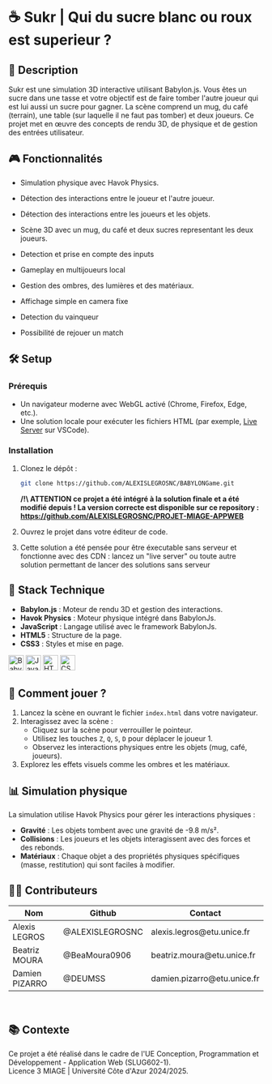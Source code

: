 # ☕ Sukr | Qui du sucre blanc ou roux est superieur ?

## 📒 Description
Sukr est une simulation 3D interactive utilisant Babylon.js. Vous êtes un sucre dans une tasse et votre objectif est de faire tomber l'autre joueur qui est lui aussi un sucre pour gagner. La scène comprend un mug, du café (terrain), une table (sur laquelle il ne faut pas tomber) et deux joueurs. Ce projet met en œuvre des concepts de rendu 3D, de physique et de gestion des entrées utilisateur.

## 🎮 Fonctionnalités

- Simulation physique avec Havok Physics.

- Détection des interactions entre le joueur et l'autre joueur.

- Détection des interactions entre les joueurs et les objets.

- Scène 3D avec un mug, du café et deux sucres representant les deux joueurs.

- Detection et prise en compte des inputs

- Gameplay en multijoueurs local

- Gestion des ombres, des lumières et des matériaux.

- Affichage simple en camera fixe

- Detection du vainqueur

- Possibilité de rejouer un match

## 🛠️ Setup
### Prérequis
- Un navigateur moderne avec WebGL activé (Chrome, Firefox, Edge, etc.).
- Une solution locale pour exécuter les fichiers HTML (par exemple, [Live Server](https://marketplace.visualstudio.com/items?itemName=ritwickdey.LiveServer) sur VSCode).

### Installation
1. Clonez le dépôt :
   ```bash
   git clone https://github.com/ALEXISLEGROSNC/BABYLONGame.git
   ```
   **/!\ ATTENTION ce projet a été intégré à la solution finale et a été modifié depuis ! La version correcte est disponible sur ce repository : https://github.com/ALEXISLEGROSNC/PROJET-MIAGE-APPWEB**

2. Ouvrez le projet dans votre éditeur de code.
3. Cette solution a été pensée pour être éxecutable sans serveur et fonctionne avec des CDN : lancez un "live server" ou toute autre solution permettant de lancer des solutions sans serveur 

## 🧰 Stack Technique
- **Babylon.js** : Moteur de rendu 3D et gestion des interactions.
- **Havok Physics** : Moteur physique intégré dans BabylonJs.
- **JavaScript** : Langage utilisé avec le framework BabylonJs.
- **HTML5** : Structure de la page.
- **CSS3** : Styles et mise en page.

<img style="height:30px;" src="https://encrypted-tbn0.gstatic.com/images?q=tbn:ANd9GcTGF6gyJkDRLlGzxfunm4ny-XI2jJsv1or3kg&s" alt="Babylon.js" title="Babylon.js"/> <img style="height:30px;" src="https://i.pinimg.com/736x/13/40/7c/13407c12f50f08d328800c3caef43f61.jpg" alt="JavaScript" title="JavaScript"/> <img style="height:30px;" src="https://cdn-icons-png.flaticon.com/512/1216/1216733.png" alt="HTML5" title="HTML5"/> <img style="height:30px;" src="https://upload.wikimedia.org/wikipedia/commons/thumb/6/62/CSS3_logo.svg/2048px-CSS3_logo.svg.png" alt="CSS3" title="CSS3"/>

## 🚀 Comment jouer ?
1. Lancez la scène en ouvrant le fichier `index.html` dans votre navigateur.
2. Interagissez avec la scène :
   - Cliquez sur la scène pour verrouiller le pointeur.
   - Utilisez les touches `Z`, `Q`, `S`, `D` pour déplacer le joueur 1.
   - Observez les interactions physiques entre les objets (mug, café, joueurs).
3. Explorez les effets visuels comme les ombres et les matériaux.

## 📊 Simulation physique
La simulation utilise Havok Physics pour gérer les interactions physiques :
- **Gravité** : Les objets tombent avec une gravité de -9.8 m/s².
- **Collisions** : Les joueurs et les objets interagissent avec des forces et des rebonds.
- **Matériaux** : Chaque objet a des propriétés physiques spécifiques (masse, restitution) qui sont faciles à modifier.

## 👨‍💻 Contributeurs

<table>
<thead>
<tr>
<th>Nom</th>
<th>Github</th>
<th>Contact</th>
</tr>
</thead>
<tbody>
<tr>
<td>Alexis LEGROS</td>
<td>@ALEXISLEGROSNC</td>
<td>alexis.legros@etu.unice.fr</td>
</tr>
<tr>
<td>Beatriz MOURA</td>
<td>@BeaMoura0906</td>
<td>beatriz.moura@etu.unice.fr</td>
</tr>
<tr>
<td>Damien PIZARRO</td>
<td>@DEUMSS</td>
<td>damien.pizarro@etu.unice.fr</td>
</tr>
</tbody>
</table>
<br>

## 📚 Contexte
Ce projet a été réalisé dans le cadre de l'UE Conception, Programmation et Développement - Application Web (SLUG602-1).  
Licence 3 MIAGE | Université Côte d'Azur 2024/2025.